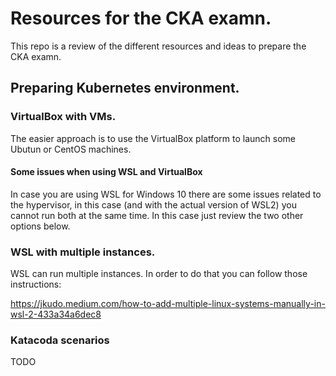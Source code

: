 # Resources for the CKA examn.
This repo is a review of the different resources and ideas to prepare the CKA examn. 

## Preparing Kubernetes environment.
### VirtualBox with VMs.
The easier approach is to use the VirtualBox platform to launch some Ubutun or CentOS machines. 

#### Some issues when using WSL and VirtualBox
In case you are using WSL for Windows 10 there are some issues related to the hypervisor, in this case (and with the actual version of WSL2) you cannot run both at the same time. In this case just review the two other options below.

### WSL with multiple instances.
WSL can run multiple instances. In order to do that you can follow those instructions:

https://jkudo.medium.com/how-to-add-multiple-linux-systems-manually-in-wsl-2-433a34a6dec8


### Katacoda scenarios
TODO
